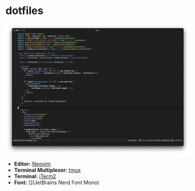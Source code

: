 # dotfiles

![](https://raw.githubusercontent.com/obsfx/dotfiles/main/s.png)

- **Editor:** [Neovim](https://neovim.io/)
- **Terminal Multiplexer:** [tmux](https://github.com/tmux/tmux)
- **Terminal:** [iTerm2](https://iterm2.com/)
- **Font:** [](JetBrains Nerd Font Mono)

